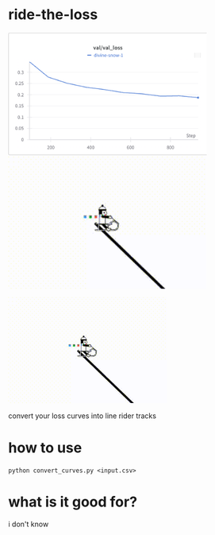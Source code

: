 # ride-the-loss

<p float="left">
  <img src="/loss.png" width="400" />
  <img src="/output.gif" width="400" /> 
</p>

![gif](output.gif)

convert your loss curves into line rider tracks

# how to use 

`python convert_curves.py <input.csv>`

# what is it good for? 
i don't know 



